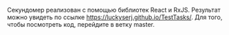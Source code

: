 Секундомер реализован с помощью библиотек React и RxJS. Результат можно увидеть по ссылке https://luckyserj.github.io/TestTasks/. Для того, чтобы посмотреть код, перейдите в ветку master.
